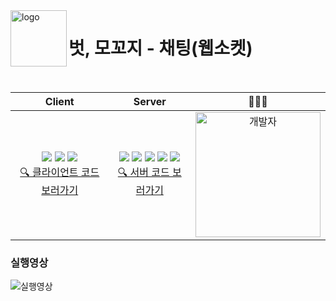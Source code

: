 <img align="left" width="90" alt="logo" src="https://github.com/hoonloper/beot-mokkoji/assets/78959175/c6ee1426-445f-4d59-a329-b1c4cdaeacae">

# 벗, 모꼬지 - 채팅(웹소켓)

<br />

|Client|Server|🧑🏻‍💻|
|:---:|:---:|:---:|
|<img src="https://img.shields.io/badge/Vue3-4FC08D?style=flat-square&logo=Vue.js&logoColor=white"/> <img src="https://img.shields.io/badge/TypeScript-3178C6?style=flat-square&logo=Typescript&logoColor=white"/> <img src="https://img.shields.io/badge/JavaScript-F7DF1E?style=flat-square&logo=javascript&logoColor=black"/><br />[🔍 클라이언트 코드 보러가기](/client)|<img src="https://img.shields.io/badge/SpringBoot 3.1-6DB33F?style=flat-square&logo=SpringBoot&logoColor=white"/> <img src="https://img.shields.io/badge/Java 17-007396?style=flat-square&logo=java&logoColor=white"/> <img src="https://img.shields.io/badge/JPA-6DB33F?style=flat-square&logo=&logoColor=white"/> <img src="https://img.shields.io/badge/MySQL-4479A1?style=flat-square&logo=MySQL&logoColor=white"/> <img src="https://img.shields.io/badge/MongoDB-47A248?style=flat-square&logo=MongoDB&logoColor=white"/><br />[🔍 서버 코드 보러가기](/server)|<a href="https://github.com/hoonloper"><img src="https://avatars.githubusercontent.com/u/78959175?v=4" width="200px;" alt="개발자" />|

### 실행영상

![실행영상](https://github.com/hoonloper/beot-mokkoji/assets/78959175/4276f384-15e1-4f44-aba3-64d4b8c827f1)
